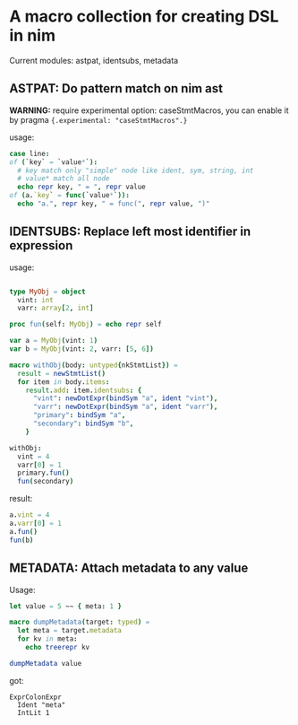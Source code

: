 # A macro collection for creating DSL in nim

Current modules: astpat, identsubs, metadata

## ASTPAT: Do pattern match on nim ast

**WARNING:** require experimental option: caseStmtMacros, you can enable it by pragma `{.experimental: "caseStmtMacros".}`

usage:

```nim
case line:
of (`key` = `value*`):
  # key match only "simple" node like ident, sym, string, int
  # value* match all node
  echo repr key, " = ", repr value
of (a.`key` = func(`value*`)):
  echo "a.", repr key, " = func(", repr value, ")"
```

## IDENTSUBS: Replace left most identifier in expression

usage:

```nim

type MyObj = object
  vint: int
  varr: array[2, int]

proc fun(self: MyObj) = echo repr self

var a = MyObj(vint: 1)
var b = MyObj(vint: 2, varr: [5, 6])

macro withObj(body: untyped{nkStmtList}) =
  result = newStmtList()
  for item in body.items:
    result.add: item.identsubs: {
      "vint": newDotExpr(bindSym "a", ident "vint"),
      "varr": newDotExpr(bindSym "a", ident "varr"),
      "primary": bindSym "a",
      "secondary": bindSym "b",
    }

withObj:
  vint = 4
  varr[0] = 1
  primary.fun()
  fun(secondary)
```

result:

```nim
a.vint = 4
a.varr[0] = 1
a.fun()
fun(b)
```

## METADATA: Attach metadata to any value

Usage:
```nim
let value = 5 ~~ { meta: 1 }

macro dumpMetadata(target: typed) =
  let meta = target.metadata
  for kv in meta:
    echo treerepr kv

dumpMetadata value
```

got:
```
ExprColonExpr
  Ident "meta"
  IntLit 1
```